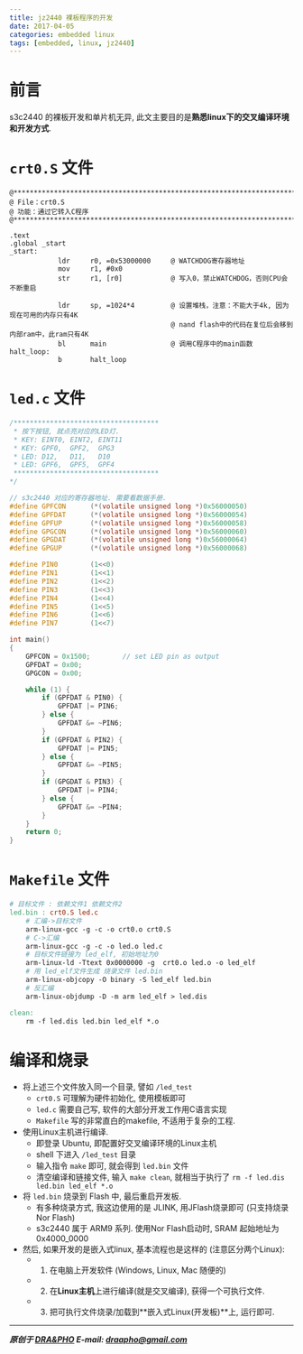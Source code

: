 ```yaml
---
title: jz2440 裸板程序的开发
date: 2017-04-05
categories: embedded linux
tags: [embedded, linux, jz2440]
---
```


# 前言
s3c2440 的裸板开发和单片机无异, 此文主要目的是**熟悉linux下的交叉编译环境和开发方式**.

# `crt0.S` 文件

``` Assembly
@******************************************************************************
@ File：crt0.S
@ 功能：通过它转入C程序
@******************************************************************************

.text
.global _start
_start:
            ldr     r0, =0x53000000     @ WATCHDOG寄存器地址
            mov     r1, #0x0
            str     r1, [r0]            @ 写入0，禁止WATCHDOG，否则CPU会不断重启

            ldr     sp, =1024*4         @ 设置堆栈，注意：不能大于4k, 因为现在可用的内存只有4K
                                        @ nand flash中的代码在复位后会移到内部ram中，此ram只有4K
            bl      main                @ 调用C程序中的main函数
halt_loop:
            b       halt_loop
```

# `led.c` 文件

``` c
/************************************
 * 按下按钮, 就点亮对应的LED灯.
 * KEY: EINT0, EINT2, EINT11
 * KEY: GPF0,  GPF2,  GPG3
 * LED: D12,   D11,   D10
 * LED: GPF6,  GPF5,  GPF4
 ************************************
*/

// s3c2440 对应的寄存器地址. 需要看数据手册.
#define GPFCON      (*(volatile unsigned long *)0x56000050)
#define GPFDAT      (*(volatile unsigned long *)0x56000054)
#define GPFUP       (*(volatile unsigned long *)0x56000058)
#define GPGCON      (*(volatile unsigned long *)0x56000060)
#define GPGDAT      (*(volatile unsigned long *)0x56000064)
#define GPGUP       (*(volatile unsigned long *)0x56000068)

#define PIN0        (1<<0)
#define PIN1        (1<<1)
#define PIN2        (1<<2)
#define PIN3        (1<<3)
#define PIN4        (1<<4)
#define PIN5        (1<<5)
#define PIN6        (1<<6)
#define PIN7        (1<<7)

int main()
{
    GPFCON = 0x1500;        // set LED pin as output
    GPFDAT = 0x00;
    GPGCON = 0x00;

    while (1) {
        if (GPFDAT & PIN0) {
            GPFDAT |= PIN6;
        } else {
            GPFDAT &= ~PIN6;
        }
        if (GPFDAT & PIN2) {
            GPFDAT |= PIN5;
        } else {
            GPFDAT &= ~PIN5;
        }
        if (GPGDAT & PIN3) {
            GPFDAT |= PIN4;
        } else {
            GPFDAT &= ~PIN4;
        }
    }
    return 0;
}
```

# `Makefile` 文件

``` Makefile
# 目标文件 : 依赖文件1 依赖文件2
led.bin : crt0.S led.c
    # 汇编->目标文件
    arm-linux-gcc -g -c -o crt0.o crt0.S
    # C->汇编
    arm-linux-gcc -g -c -o led.o led.c
    # 目标文件链接为 led_elf, 初始地址为0
    arm-linux-ld -Ttext 0x0000000 -g  crt0.o led.o -o led_elf
    # 用 led_elf文件生成 烧录文件 led.bin
    arm-linux-objcopy -O binary -S led_elf led.bin
    # 反汇编
    arm-linux-objdump -D -m arm led_elf > led.dis

clean:
    rm -f led.dis led.bin led_elf *.o
```

# 编译和烧录

- 将上述三个文件放入同一个目录, 譬如 `/led_test`
  - `crt0.S` 可理解为硬件初始化, 使用模板即可
  - `led.c` 需要自己写, 软件的大部分开发工作用C语言实现
  - `Makefile` 写的非常直白的makefile, 不适用于复杂的工程.
- 使用Linux主机进行编译.
  - 即登录 Ubuntu, 即配置好交叉编译环境的Linux主机
  - shell 下进入 `/led_test` 目录
  - 输入指令 `make` 即可, 就会得到 `led.bin` 文件
  - 清空编译和链接文件, 输入 `make clean`, 就相当于执行了 `rm -f led.dis led.bin led_elf *.o`
- 将 `led.bin` 烧录到 Flash 中, 最后重启开发板.
  - 有多种烧录方式, 我这边使用的是 JLINK, 用JFlash烧录即可 (只支持烧录 Nor Flash)
  - s3c2440 属于 ARM9 系列. 使用Nor Flash启动时, SRAM 起始地址为 0x4000_0000
- 然后, 如果开发的是嵌入式linux, 基本流程也是这样的 (注意区分两个Linux):
  - 1. 在电脑上开发软件 (Windows, Linux, Mac 随便的)
  - 2. 在**Linux主机**上进行编译(就是交叉编译), 获得一个可执行文件.
  - 3. 把可执行文件烧录/加载到**嵌入式Linux(开发板)**上, 运行即可.


----------

***原创于 [DRA&PHO](https://draapho.github.io/) E-mail: draapho@gmail.com***

